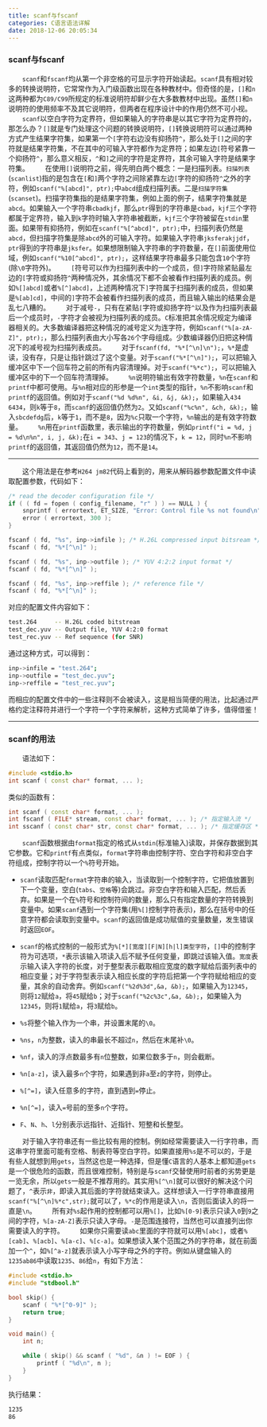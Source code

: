```yaml
---
title: scanf与fscanf
categories: C语言语法详解
date: 2018-12-06 20:05:34
---
```

### scanf与fscanf

&emsp;&emsp;`scanf`和`fscanf`均从第一个非空格的可显示字符开始读起。`scanf`具有相对较多的转换说明符，它常常作为入门级函数出现在各种教材中。但奇怪的是，`[]`和`n`这两种都为`C89/C99`所规定的标准说明符却鲜少在大多数教材中出现。虽然`[]`和`n`说明符的使用频率不及其它说明符，但两者在程序设计中的作用仍然不可小视。<!--more-->
&emsp;&emsp;`scanf`以空白字符为定界符，但如果输入的字符串是以其它字符为定界符的，那怎么办？`[]`就是专门处理这个问题的转换说明符，`[]`转换说明符可以通过两种方式产生结果字符集，如果第一个`[`字符右边没有抑扬符`^`，那么处于`[]`之间的字符就是结果字符集，不在其中的可输入字符都作为定界符；如果左边`[`符号紧靠一个抑扬符`^`，那么意义相反，`^`和`]`之间的字符是定界符，其余可输入字符是结果字符集。
&emsp;&emsp;在使用`[]`说明符之前，得先明白两个概念：一是扫描列表。`扫描列表`(`scanlist`)指的是包含在`[`和`]`两个字符之间除紧靠左边`[`字符的抑扬符`^`之外的字符，例如`scanf("%[abcd]", ptr);`中`abcd`组成扫描列表。二是`扫描字符集`(`scanset`)。扫描字符集指的是结果字符集，例如上面的例子，结果字符集就是`abcd`。如果输入一个字符串`cbadkjf`，那么`ptr`得到的字符串是`cbad`，`kjf`三个字符都属于定界符，输入到`k`字符时输入字符串被截断，`kjf`三个字符被留在`stdin`里面。如果带有抑扬符，例如在`scanf("%[^abcd]", ptr);`中，扫描列表仍然是`abcd`，但扫描字符集是除`abcd`外的可输入字符。如果输入字符串`jksferakjjdf`，`ptr`得到的字符串是`jksfer`。如果想限制输入字符串的字符数量，在`[]`前面使用位域，例如`scanf("%10[^abcd]", ptr);`，这样结果字符串最多只能包含`10`个字符(除`\0`字符外)。
&emsp;&emsp;`[`符号可以作为扫描列表中的一个成员，但`]`字符除紧贴最左边的`[`字符或抑扬符`^`两种情况外，其余情况下都不会被看作扫描列表的成员。例如`%[]abcd]`或者`%[^]abcd]`，上述两种情况下`]`字符属于扫描列表的成员，但如果是`%[ab]cd]`，中间的`]`字符不会被看作扫描列表的成员，而且输入输出的结果会是乱七八糟的。
&emsp;&emsp;对于减号`-`，只有在紧贴`[`字符或抑扬字符`^`以及作为扫描列表最后一个成员时，`-`字符才会被视为扫描列表的成员。`C`标准把其余情况规定为编译器相关的。大多数编译器把这种情况的减号定义为连字符，例如`scanf("%[a-zA-Z]", ptr);`，那么扫描列表由大小写各`26`个字母组成。少数编译器仍旧把这种情况下的减号视为扫描列表成员。
&emsp;&emsp;对于`fscanf(fd, "%*[^\n]\n");`，`%*`是虚读，没有存，只是让指针跳过了这个变量。对于`scanf("%*[^\n]");`，可以把输入缓冲区中下一个回车符之前的所有内容清理掉。对于`scanf("%*c");`，可以把输入缓冲区中的下一个回车符清理掉。
&emsp;&emsp;`%n`说明符输出有效字符数量，`%n`在`scanf`和`printf`中都可使用。与`%n`相对应的形参是一个`int`类型的指针，`%n`不影响`scanf`和`printf`的返回值。例如对于`scanf("%d %d%n", &i, &j, &k);`，如果输入`434 6434`，则`k`等于`8`，而`scanf`的返回值仍然为`2`。又如`scanf("%c%n", &ch, &k);`，输入`sbcdefdg`后，`k`等于`1`，而不是`8`，因为`%c`只取一个字符，`%n`输出的是有效字符数量。
&emsp;&emsp;`%n`用在`printf`函数里，表示输出的字符数量，例如`printf("i = %d, j = %d\n%n", i, j, &k);`在`i = 343`、`j = 123`的情况下，`k = 12`，同时`%n`不影响`printf`的返回值，其返回值仍然为`12`，而不是`14`。

---

&emsp;&emsp;这个用法是在参考`H264 jm82`代码上看到的，用来从解码器参数配置文件中读取配置参数，代码如下：

``` cpp
/* read the decoder configuration file */
if ( ( fd = fopen ( config_filename, "r" ) ) == NULL ) {
    snprintf ( errortext, ET_SIZE, "Error: Control file %s not found\n", config_filename );
    error ( errortext, 300 );
}

fscanf ( fd, "%s", inp->infile ); /* H.26L compressed input bitsream */
fscanf ( fd, "%*[^\n]" );

fscanf ( fd, "%s", inp->outfile ); /* YUV 4:2:2 input format */
fscanf ( fd, "%*[^\n]" );

fscanf ( fd, "%s", inp->reffile ); /* reference file */
fscanf ( fd, "%*[^\n]" );
```

对应的配置文件内容如下：

``` bash
test.264     -- H.26L coded bitstream
test_dec.yuv -- Output file, YUV 4:2:0 format
test_rec.yuv -- Ref sequence (for SNR)
```

通过这种方式，可以得到：

``` bash
inp->infile = "test.264";
inp->outfile = "test_dec.yuv";
inp->reffile = "test_rec.yuv";
```

而相应的配置文件中的一些注释则不会被读入，这是相当简便的用法，比起通过严格约定注释符并进行一个字符一个字符来解析，这种方式简单了许多，值得借鉴！

---

### scanf的用法

&emsp;&emsp;语法如下：

``` cpp
#include <stdio.h>
int scanf ( const char* format, ... );
```

类似的函数有：

``` cpp
int scanf ( const char* format, ... );
int fscanf ( FILE* stream, const char* format, ... ); /* 指定输入流 */
int sscanf ( const char* str, const char* format, ... ); /* 指定缓存区 */
```

&emsp;&emsp;`scanf`函数根据由`format`指定的格式从`stdin`(标准输入)读取，并保存数据到其它参数。它和`printf`有点类似，`format`字符串由控制字符、空白字符和非空白字符组成，控制字符以一个`%`符号开始。

- `scanf`读取匹配`format`字符串的输入，当读取到一个控制字符，它把值放置到下一个变量，空白(`tabs`、`空格`等)会跳过。非空白字符和输入匹配，然后丢弃。如果是一个在`%`符号和控制符间的数量，那么只有指定数量的字符转换到变量中。如果`scanf`遇到一个字符集(用`%[]`控制字符表示)，那么在括号中的任意字符都会读取到变量中。`scanf`的返回值是成功赋值的变量数量，发生错误时返回`EOF`。
- `scanf`的格式控制的一般形式为`%[*][宽度][F|N][h|l]类型字符`，`[]`中的控制字符为可选项，`*`表示该输入项读入后不赋予任何变量，即跳过该输入值。`宽度`表示输入读入字符的长度，对于整型表示截取相应宽度的数字赋给后面列表中的相应变量；对于字符型表示读入相应长度的字符后把第一个字符赋给相应的变量，其余的自动舍弃。例如`scanf("%2d%3d",&a, &b);`，如果输入为`12345`，则将`12`赋给`a`，将`45`赋给`b`；对于`scanf("%2c%3c",&a, &b);`，如果输入为`12345`，则将`1`赋给`a`，将`3`赋给`b`。
- `%s`将整个输入作为一个串，并设置末尾的`\0`。

- `%ns`，`n`为整数，读入的串最长不超过`n`，然后在末尾补`\0`。
- `%nf`，读入的浮点数最多有`n`位整数，如果位数多于`n`，则会截断。
- `%n[a-z]`，读入最多`n`个字符，如果遇到非`a`至`z`的字符，则停止。
- `%[^=]`，读入任意多的字符，直到遇到`=`停止。
- `%n[^=]`，读入`=`号前的至多`n`个字符。
- `F`、`N`、`h`、`l`分别表示远指针、近指针、短整和长整型。

&emsp;&emsp;对于输入字符串还有一些比较有用的控制。例如经常需要读入一行字符串，而这串字符里面可能有空格、制表符等空白字符。如果直接用`%s`是不可以的，于是有些人就想到用`gets`，当然这也是一种选择，但是懂`C`语言的人基本上都知道`gets`是一个很危险的函数，而且很难控制，特别是与`scanf`交替使用时前者的劣势更是一览无余，所以`gets`一般是不推荐用的。其实用`%[^\n]`就可以很好的解决这个问题了，`^`表示`非`，即读入其后面的字符就结束读入。这样想读入一行字符串直接用`scanf("%[^\n]%*c",str);`就可以了，`%*c`的作用是读入`\n`，否则后面读入的将一直是`\n`。
&emsp;&emsp;所有对`%s`起作用的控制都可以用`%[]`，比如`%[0-9]`表示只读入`0`到`9`之间的字符，`%[a-zA-Z]`表示只读入字母。`-`是范围连接符，当然也可以直接列出你需要读入的字符。
&emsp;&emsp;如果你只需要读`abc`里面的字符就可以用`%[abc]`，或者`%[cab]`、`%[acb]`、`%[a-c]`、`%[c-a]`。如果想读入某个范围之外的字符串，就在前面加一个`^`，如`%[^a-z]`就表示读入小写字母之外的字符。例如从键盘输入的`1235ab86`中读取`1235`、`86`给`n`，有如下方法：

``` cpp
#include <stdio.h>
#include "stdbool.h"

bool skip() {
    scanf ( "%*[^0-9]" );
    return true;
}

void main() {
    int n;

    while ( skip() && scanf ( "%d", &n ) != EOF ) {
        printf ( "%d\n", n );
    }
}
```

执行结果：

``` bash
1235
86
```